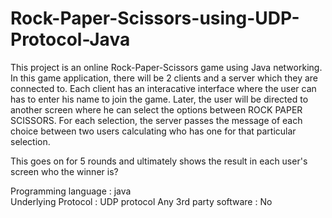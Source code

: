 # Rock-Paper-Scissors-using-UDP-Protocol-Java

This project is an online Rock-Paper-Scissors game using Java networking. In this game application, there will be 2 clients and a server which they are connected to. Each client has an interacative interface where the user can has to enter his name to join the game. Later, the user will be directed to another screen where he can select the options between ROCK PAPER SCISSORS. For each selection, the server passes the message of each choice between two users calculating who has one for that particular selection.

This goes on for 5 rounds and ultimately shows the result in each user's screen who the winner is?

Programming language	:	java   
Underlying Protocol		:	UDP protocol
Any 3rd party software	:	No	
